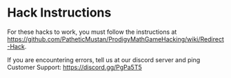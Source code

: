 # Hack Instructions

For these hacks to work, you must follow the instructions at https://github.com/PatheticMustan/ProdigyMathGameHacking/wiki/Redirect-Hack.

If you are encountering errors, tell us at our discord server and ping Customer Support: https://discord.gg/PgPa5T5
